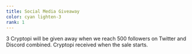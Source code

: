 ```yaml
---
title: Social Media Giveaway
color: cyan lighten-3
rank: 1
---
```


3 Cryptopi will be given away when we reach 500 followers on Twitter and Discord combined. Cryptopi received when the sale starts.
